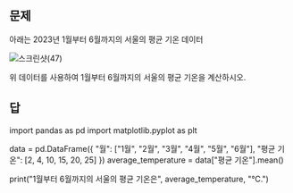 ## 문제

아래는 2023년 1월부터 6월까지의 서울의 평균 기온 데이터

![스크린샷(47)](https://github.com/sejongsmarcle/2023_Autumn_DataAnalysisStudy/assets/128336150/22d420c6-fef4-4611-828c-02ddc073a707)

위 데이터를 사용하여 1월부터 6월까지의 서울의 평균 기온을 계산하시오.


## 답

import pandas as pd
import matplotlib.pyplot as plt

data = pd.DataFrame({
    "월": ["1월", "2월", "3월", "4월", "5월", "6월"],
    "평균 기온": [2, 4, 10, 15, 20, 25]
})
average_temperature = data["평균 기온"].mean()

print("1월부터 6월까지의 서울의 평균 기온은", average_temperature, "°C.")
